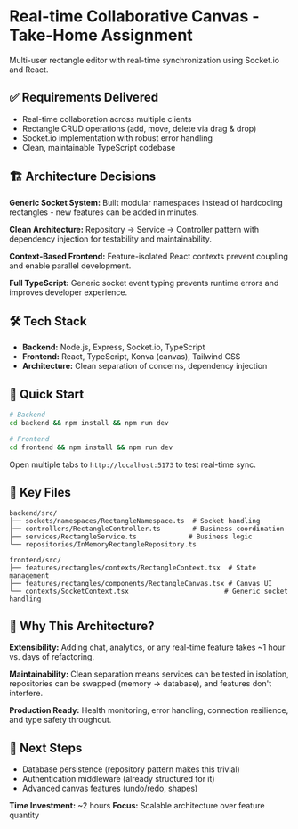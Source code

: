 # Real-time Collaborative Canvas - Take-Home Assignment

Multi-user rectangle editor with real-time synchronization using Socket.io and React.

## ✅ Requirements Delivered

- Real-time collaboration across multiple clients
- Rectangle CRUD operations (add, move, delete via drag & drop)
- Socket.io implementation with robust error handling
- Clean, maintainable TypeScript codebase

## 🏗️ Architecture Decisions

**Generic Socket System:** Built modular namespaces instead of hardcoding rectangles - new features can be added in minutes.

**Clean Architecture:** Repository → Service → Controller pattern with dependency injection for testability and maintainability.

**Context-Based Frontend:** Feature-isolated React contexts prevent coupling and enable parallel development.

**Full TypeScript:** Generic socket event typing prevents runtime errors and improves developer experience.

## 🛠️ Tech Stack

- **Backend:** Node.js, Express, Socket.io, TypeScript
- **Frontend:** React, TypeScript, Konva (canvas), Tailwind CSS
- **Architecture:** Clean separation of concerns, dependency injection

## 🚀 Quick Start

```bash
# Backend
cd backend && npm install && npm run dev

# Frontend
cd frontend && npm install && npm run dev
```

Open multiple tabs to `http://localhost:5173` to test real-time sync.

## 📁 Key Files

```
backend/src/
├── sockets/namespaces/RectangleNamespace.ts  # Socket handling
├── controllers/RectangleController.ts        # Business coordination
├── services/RectangleService.ts             # Business logic
└── repositories/InMemoryRectangleRepository.ts

frontend/src/
├── features/rectangles/contexts/RectangleContext.tsx  # State management
├── features/rectangles/components/RectangleCanvas.tsx # Canvas UI
└── contexts/SocketContext.tsx                        # Generic socket handling
```

## 🎯 Why This Architecture?

**Extensibility:** Adding chat, analytics, or any real-time feature takes ~1 hour vs. days of refactoring.

**Maintainability:** Clean separation means services can be tested in isolation, repositories can be swapped (memory → database), and features don't interfere.

**Production Ready:** Health monitoring, error handling, connection resilience, and type safety throughout.

## 🔮 Next Steps

- Database persistence (repository pattern makes this trivial)
- Authentication middleware (already structured for it)
- Advanced canvas features (undo/redo, shapes)

**Time Investment:** ~2 hours
**Focus:** Scalable architecture over feature quantity
